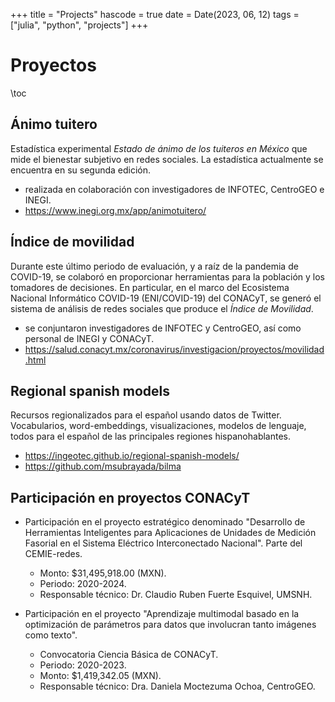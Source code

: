 +++
title = "Projects"
hascode = true
date = Date(2023, 06, 12)
tags = ["julia", "python", "projects"]
+++


# Proyectos
\toc

##  Ánimo tuitero
Estadística experimental _Estado de ánimo de los tuiteros en México_ que mide el bienestar subjetivo en redes sociales. La estadística actualmente se encuentra en su segunda edición.
  - realizada en colaboración con investigadores de INFOTEC, CentroGEO e INEGI.
  - <https://www.inegi.org.mx/app/animotuitero/>

## Índice de movilidad
Durante este último periodo de evaluación, y a raíz de la pandemia de COVID-19, se colaboró en proporcionar herramientas para la población y los tomadores de decisiones. En particular, en el marco del Ecosistema Nacional Informático COVID-19 (ENI/COVID-19) del CONACyT, se generó el sistema de análisis de redes sociales que produce el _Índice de Movilidad_. 
 - se conjuntaron investigadores de INFOTEC y CentroGEO, así como personal de INEGI y CONACyT.
 - <https://salud.conacyt.mx/coronavirus/investigacion/proyectos/movilidad.html>

## Regional spanish models
Recursos regionalizados para el español usando datos de Twitter. Vocabularios, word-embeddings, visualizaciones, modelos de lenguaje, todos para el español de las principales regiones hispanohablantes.
- <https://ingeotec.github.io/regional-spanish-models/>
- <https://github.com/msubrayada/bilma>

## Participación en proyectos CONACyT

- Participación en el proyecto estratégico denominado "Desarrollo de Herramientas Inteligentes para Aplicaciones de Unidades de Medición Fasorial en el Sistema Eléctrico Interconectado Nacional". Parte del CEMIE-redes.
  - Monto: \$31,495,918.00 (MXN).
  - Periodo: 2020-2024.
  - Responsable técnico: Dr. Claudio Ruben Fuerte Esquivel, UMSNH.

- Participación en el proyecto "Aprendizaje multimodal basado en la optimización de parámetros para datos que involucran tanto imágenes como texto".
  - Convocatoria Ciencia Básica de CONACyT.
  - Periodo: 2020-2023.
  - Monto: \$1,419,342.05 (MXN).
  - Responsable técnico: Dra. Daniela Moctezuma Ochoa, CentroGEO.
